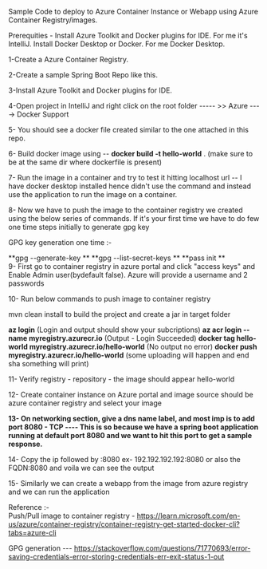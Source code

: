 Sample Code to deploy to Azure Container Instance or Webapp using Azure Container Registry/images.

Prerequities - Install Azure Toolkit and Docker plugins for IDE. For me it's IntelliJ. Install Docker Desktop or Docker. For me Docker Desktop.


1-Create a Azure Container Registry.

2-Create a sample Spring Boot Repo like this.

3-Install Azure Toolkit and Docker plugins for IDE. 

4-Open project in IntelliJ and right click on the root folder ----- >>  Azure ----> Docker Support

5- You should see a docker file created similar to the one attached in this repo.

6- Build docker image using  --  **docker build -t hello-world** .     (make sure to be at the same dir where dockerfile is present)

7- Run the image in a container and try to test it hitting localhost url -- I have docker desktop installed hence didn't use the command and instead use the application to run the image on a container.

8- Now we have to push the image to the container registry we created using the below series of commands. If it's your first time we have to do few one time steps initially to generate gpg key

GPG key generation one time :- 
 
**gpg --generate-key
**
**gpg --list-secret-keys
**
**pass init <generated gpg-id public key>
**  
9- First go to container registry in azure portal and click "access keys" and Enable Admin user(bydefault false). Azure will provide a username and 2 passwords   

10- Run below commands to push image to container registry 
  
mvn clean install to build the project and create a jar in target folder
  
**az login** (Login and output should show your subcriptions)
**az acr login --name myregistry.azurecr.io** (Output - Login Succeeded)
**docker tag hello-world myregistry.azurecr.io/hello-world**  (No output no error)
**docker push myregistry.azurecr.io/hello-world**    (some uploading will happen and end sha something will print)

  
11- Verify registry - repository - the image should appear hello-world 
  
12- Create container instance on Azure portal and image source should be azure container registry and select your image
  
**13- On networking section, give a dns name label, and most imp is to add port 8080 - TCP ---- This is so because we have a spring boot application running at default port 8080 and we want to hit this port to get a sample response.**
  
14- Copy the ip followed by :8080 ex- 192.192.192.192:8080 or also the FQDN:8080 and voila we can see the output    
  
  
15- Similarly we can create a webapp from the image from azure registry and we can run the application 

Reference :-  
Push/Pull image to container registry - https://learn.microsoft.com/en-us/azure/container-registry/container-registry-get-started-docker-cli?tabs=azure-cli

GPG generation --- https://stackoverflow.com/questions/71770693/error-saving-credentials-error-storing-credentials-err-exit-status-1-out
  
